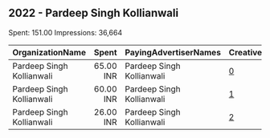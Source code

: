 ## 2022 - Pardeep Singh Kollianwali 
Spent: 151.00
Impressions: 36,664

|OrganizationName|Spent|PayingAdvertiserNames|CreativeUrls|Impressions|Genders|AgeBrackets|CountryCodes|BillingAddresses|CandidateBallotInformation|
|:---|---:|:---|:---|---:|:---|:---|:---|:---|:---|
|Pardeep Singh Kollianwali|65.00 INR|Pardeep Singh Kollianwali|[0](https://www.snap.com/political-ads/asset/6d21e997a5b0d7d8625c238a06892c9165dd448ee72739e02956ac915963c7dc?mediaType=jpeg)|21,045|||india|"Kollianwali Fillling Station,Malout,152107,IN"|Pardeep Singh Kollianwali|
|Pardeep Singh Kollianwali|60.00 INR|Pardeep Singh Kollianwali|[1](https://www.snap.com/political-ads/asset/7d45abfbebe981ed084de329aee17f99c2ed08cea3cdfb1c88626215d02417c4?mediaType=jpeg)|10,359||35-|india|"Kollianwali Fillling Station,Malout,152107,IN"|Pardeep Singh Kollianwali|
|Pardeep Singh Kollianwali|26.00 INR|Pardeep Singh Kollianwali|[2](https://www.snap.com/political-ads/asset/777288f5b3de8ad56d06674115fd6628caa8a9f167fa841dfb5a0154fe1860c3?mediaType=mp4)|5,260|||india|"Kollianwali Fillling Station,Malout,152107,IN"|Pardeep Singh Kollianwali|
